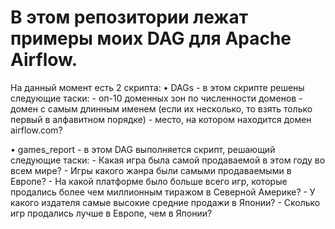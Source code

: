 # В этом репозитории лежат примеры моих DAG для Apache Airflow.

На данный момент есть 2 скрипта:
  • DAGs - в этом скрипте решены следующие таски:
      - оп-10 доменных зон по численности доменов
      - домен с самым длинным именем (если их несколько, то взять только первый в алфавитном порядке)
      - место, на котором находится домен airflow.com?
      
  • games_report - в этом DAG выполняется скрипт, решающий следующие таски:
      - Какая игра была самой продаваемой в этом году во всем мире?
      - Игры какого жанра были самыми продаваемыми в Европе?
      - На какой платформе было больше всего игр, которые продались более чем миллионным тиражом в Северной Америке?
      - У какого издателя самые высокие средние продажи в Японии?
      - Сколько игр продались лучше в Европе, чем в Японии?
